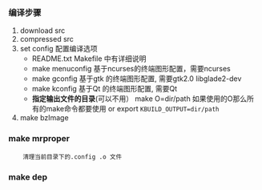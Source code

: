 ### 编译步骤
1. download src
2. compressed src
3. set config 配置编译选项
    * README.txt Makefile 中有详细说明 
    * make menuconfig 基于ncurses的终端图形配置，需要ncurses
    * make gconfig    基于gtk    的终端图形配置, 需要gtk2.0 libglade2-dev
    * make kconfig    基于Qt     的终端图形配置, 需要Qt
    * **指定输出文件的目录**(可以不用）    make O=dir/path  如果使用的O那么所有的make命令都要使用 or export `KBUILD_OUTPUT=dir/path`
4.  make bzImage  

### make mrproper
        清理当前目录下的.config .o 文件

### make dep 
